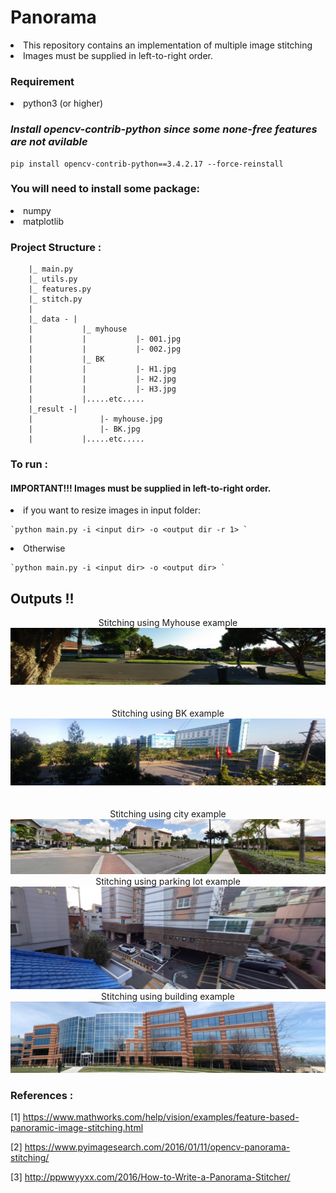 # Panorama
<li>This repository contains an implementation of multiple image stitching
<li>Images must be supplied in left-to-right order.

### Requirement
<li>python3 (or higher)

### *Install opencv-contrib-python since some none-free features are not avilable*

    pip install opencv-contrib-python==3.4.2.17 --force-reinstall

### You will need to install some package:
<li>numpy
<li>matplotlib

### Project Structure : 
		
		|_ main.py
		|_ utils.py
		|_ features.py
		|_ stitch.py
		|	
		|_ data - |
		|			|_ myhouse
		|			|			|- 001.jpg
		|			|			|- 002.jpg
		|			|_ BK
		|			|			|- H1.jpg
		|			|			|- H2.jpg
		|			|			|- H3.jpg
		|			|.....etc.....
		|_result -|
		|          		|- myhouse.jpg
		|          		|- BK.jpg
		|		   	|.....etc.....

### To run :
#### IMPORTANT!!! Images must be supplied in left-to-right order.

<li>if you want to resize images in input folder:

    `python main.py -i <input dir> -o <output dir -r 1> `
    
<li>Otherwise
	
    `python main.py -i <input dir> -o <output dir> `
    
    
## Outputs !! 

<center>
<caption>Stitching using Myhouse example</caption>
<img src="result/myhouse.jpg" ><br>
<br><br>
<caption>Stitching using BK example</caption>
<img src="result/BK.jpg" ><br>
<br><br>
<caption>Stitching using city example</caption>
<img src="result/city.jpg" ><br>
<caption>Stitching using parking lot example</caption>
<img src="result/parkinglot.jpg" ><br>
<caption>Stitching using building example</caption>
<img src="result/building.jpg" ><br>
</center>


### References : 
[1] https://www.mathworks.com/help/vision/examples/feature-based-panoramic-image-stitching.html

[2] https://www.pyimagesearch.com/2016/01/11/opencv-panorama-stitching/

[3] http://ppwwyyxx.com/2016/How-to-Write-a-Panorama-Stitcher/
